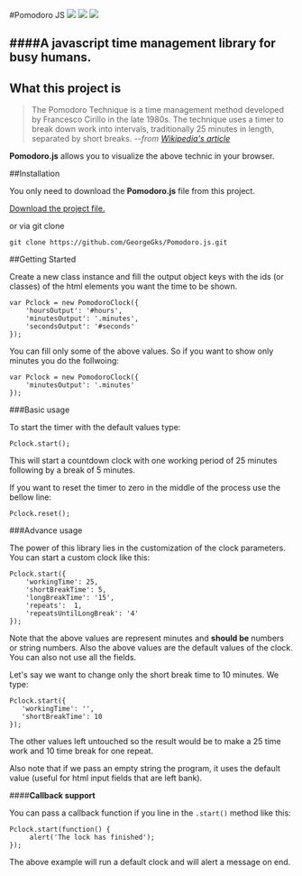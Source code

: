#Pomodoro JS
![](https://img.shields.io/badge/version-1.0%20stable-2980b9.svg?style=flat-square) ![](https://img.shields.io/badge/ECMAScript-2015%20/%20v6-1abc9c.svg?style=flat-square) ![](https://img.shields.io/badge/license-MIT-3498db.svg?style=flat-square) 

####A javascript time management library for busy humans.
----------

## What this project is

> The Pomodoro Technique is a time management method developed by
> Francesco Cirillo in the late 1980s. The technique uses a timer to
> break down work into intervals, traditionally 25 minutes in length,
> separated by short breaks.
> *--from [Wikipedia's article](https://en.wikipedia.org/wiki/Pomodoro_Technique)*


**Pomodoro.js** allows you to visualize the above technic in your browser.

##Installation

You only need to download  the **Pomodoro.js** file from this project. 

[Download the project file.](https://github.com/GeorgeGks/Pomodoro.js/archive/master.zip)

or via git clone

`git clone https://github.com/GeorgeGks/Pomodoro.js.git`


##Getting Started

Create a new class instance and fill the output object keys with the ids (or classes) of the html elements you want the time to be shown.

    var Pclock = new PomodoroClock({
        'hoursOutput': '#hours',
        'minutesOutput': '.minutes',
        'secondsOutput': '#seconds'
    });

You can fill only some of the above values. So if you want to show only minutes you do the follwoing:

    var Pclock = new PomodoroClock({
        'minutesOutput': '.minutes'
    });

###Basic usage

To start the timer with the default values type:

    Pclock.start();

This will start a countdown clock with one working period of 25 minutes following by a break of 5 minutes.

If you want to reset the timer to zero in the middle of the process use the bellow line:

    Pclock.reset();

###Advance usage

The power of this library lies in the customization of the clock parameters. 
You can start a custom clock like this:

    Pclock.start({
        'workingTime': 25,
        'shortBreakTime': 5,
        'longBreakTime': '15',
        'repeats':  1,
        'repeatsUntilLongBreak': '4'
    });

Note that the above values are represent minutes and **should be** numbers or string numbers. Also the above values are the default values of the clock. You can also not use all the fields. 

Let's say we want to change only the short break time to 10 minutes. We type:

    Pclock.start({
       'workingTime': '',
       'shortBreakTime': 10
    });

The other values left untouched so the result would be to make a  25 time work and 10 time break for one repeat. 

Also note that if we pass an empty string the program, it uses the default value (useful for html input fields that are left bank).


####**Callback support**

You can pass a callback function if you line in the `.start()` method like this:

    Pclock.start(function() {
         alert('The lock has finished');           
    });

The above example will run a default clock and will alert a message on end. 




